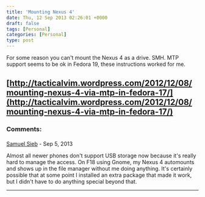 ```yaml
---
title: 'Mounting Nexus 4'
date: Thu, 12 Sep 2013 02:26:01 +0000
draft: false
tags: [Personal]
categories: [Personal]
type: post
---
```


For some reason you can't mount the Nexus 4 as a drive. SMH. MTP support seems to be ok in Fedora 19, these instructions worked for me.

[http://tacticalvim.wordpress.com/2012/12/08/mounting-nexus-4-via-mtp-in-fedora-17/](http://tacticalvim.wordpress.com/2012/12/08/mounting-nexus-4-via-mtp-in-fedora-17/)
---
### Comments:
#### 
[Samuel Sieb]( "samuel@sieb.net") - <time datetime="2013-09-13 21:37:14">Sep 5, 2013</time>

Almost all newer phones don't support USB storage now because it's really hard to manage the access. On F18 using Gnome, my Nexus 4 automounts and shows up in the file manager without me doing anything. It's certainly possible that at some point I installed an extra package that made it work, but I didn't have to do anything special beyond that.
<hr />
